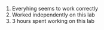 1. Everyhing seems to work correctly
2. Worked independently on this lab
3. 3 hours spent working on this lab